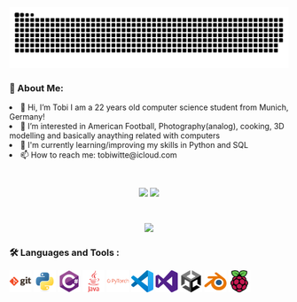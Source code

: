 <!--- snake -->
<div align="center">
  <img  src="https://github.com/1999AZZAR/1999AZZAR/blob/readme/resources/img/grid-snake.svg"
       alt="snake" /></a>
</div>

<!--- about me -->

### 📖 About Me:
<div class="info-box">
  <li>👋 Hi, I’m Tobi I am a 22 years old computer science student from Munich, Germany! </li>
  <li>👀 I’m interested in American Football, Photography(analog), cooking, 3D modelling and basically anaything related with computers </li>
  <li>🌱 I'm currently learning/improving my skills in Python and SQL</li>
  <li>📫 How to reach me: tobiwitte@icloud.com</li>
</div>

&nbsp;

<!--- git hub stats -->

<div align="center" width="100%" margin-top="20px">
  <img src="https://github-readme-stats.vercel.app/api?username=WobiWanKenobi&show_icons=true&theme=nightowl"/> 
  <img src="https://github-readme-streak-stats.herokuapp.com/?user=WobiWanKenobi&theme=nightowl"/>
</div>

&nbsp;

<div align="center" width="100%">  
  <img src="https://github-readme-stats.vercel.app/api/top-langs/?username=WobiWanKenobi&theme=nightowl"/>
</div>




### :hammer_and_wrench: Languages and Tools :

<div display:flex>
    <img src="https://github.com/devicons/devicon/blob/master/icons/git/git-original-wordmark.svg" title="Git" **alt="Git" width="40" height="40"/>
    <img src="https://github.com/devicons/devicon/blob/master/icons/python/python-original.svg" title="Python" **alt="Python" width="40" height="40"/>
    <img src="https://github.com/devicons/devicon/blob/master/icons/csharp/csharp-original.svg" title="CSharp" **alt="CSharp" width="40" height="40"/>
    <img src="https://github.com/devicons/devicon/blob/master/icons/java/java-plain-wordmark.svg" title="Java" **alt="Java" width="40" height="40"/>
    <img src="https://github.com/devicons/devicon/blob/master/icons/pytorch/pytorch-plain-wordmark.svg" title="PyTorch" **alt="PyTorch" width="40" height="40"/>
    <img src="https://github.com/devicons/devicon/blob/master/icons/vscode/vscode-original.svg" title="VSCode" **alt="VSCode" width="40" height="40"/>
    <img src="https://github.com/devicons/devicon/blob/master/icons/visualstudio/visualstudio-plain.svg" title="VisualStudio" **alt="VisualStudio" width="40" height="40"/>
    <img src="https://github.com/devicons/devicon/blob/master/icons/unity/unity-original.svg" title="Unity" **alt="Unity" width="40" height="40"/>
    <img src="https://github.com/devicons/devicon/blob/master/icons/blender/blender-original.svg" title="Blender" **alt="Blender" width="40" height="40" />
    <img src="https://github.com/devicons/devicon/blob/master/icons/raspberrypi/raspberrypi-original.svg" title="RaspberryPi" **alt="RaspberryPi" width="40" height="40" />
</div>

<!---
WobiWanKenobi/WobiWanKenobi is a ✨ special ✨ repository because its `README.md` (this file) appears on your GitHub profile.
You can click the Preview link to take a look at your changes.
--->
